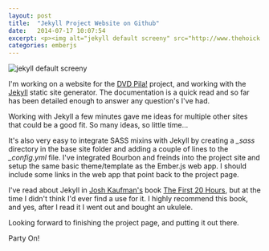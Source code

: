```yaml
---
layout: post
title:  "Jekyll Project Website on Github"
date:   2014-07-17 10:07:54
excerpt: <p><img alt="jekyll default screeny" src="http://www.thehoick.com/images/jekyll_default.png" /></p>
categories: emberjs
---
```

<div class="post-inner">

<p><img alt="jekyll default screeny" src="http://www.thehoick.com/images/jekyll_default.png" /></p>

<p>I'm working on a website for the <a href="https://github.com/asommer70/dvdpila" rel="nofollow">DVD Pila!</a> project, and working with the <a href="http://jekyllrb.com/" rel="nofollow">Jekyll</a> static site generator.  The documentation is a quick read and so far has been detailed enough to answer any question's I've had.</p>

<p>Working with Jekyll a few minutes gave me ideas for multiple other sites that could be a good fit.  So many ideas, so little time...</p>

<p>It's also very easy to integrate SASS mixins with Jekyll by creating a <em>_sass</em> directory in the base site folder and adding a couple of lines to the <em>_config.yml</em> file.  I've integrated Bourbon and freinds into the project site and setup the same basic theme/template as the Ember.js web app.  I should include some links in the web app that point back to the project page.</p>

<p>I've read about Jekyll in <a href="http://joshkaufman.net/" rel="nofollow">Josh Kaufman's</a> book <a href="http://first20hours.com/" rel="nofollow">The First 20 Hours</a>, but at the time I didn't think I'd ever find a use for it.  I highly recommend this book, and yes, after I read it I went out and bought an ukulele.</p>

<p>Looking forward to finishing the project page, and putting it out there.</p>

<p>Party On!</p>
</div>
